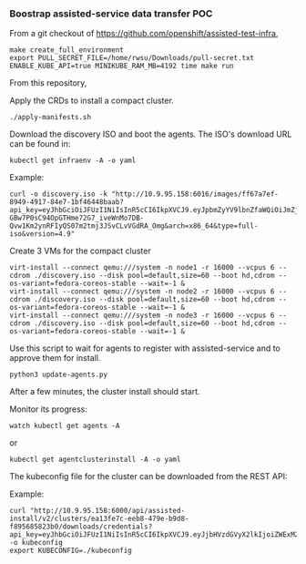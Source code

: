 ### Boostrap assisted-service data transfer POC

From a git checkout of https://github.com/openshift/assisted-test-infra,

```shell
make create_full_environment
export PULL_SECRET_FILE=/home/rwsu/Downloads/pull-secret.txt
ENABLE_KUBE_API=true MINIKUBE_RAM_MB=4192 time make run
```
From this repository,

Apply the CRDs to install a compact cluster.

```shell
./apply-manifests.sh
```

Download the discovery ISO and boot the agents. The ISO's download URL can be found in:

```shell
kubectl get infraenv -A -o yaml
```

Example:
```shell
curl -o discovery.iso -k "http://10.9.95.158:6016/images/ff67a7ef-8949-4917-84e7-1bf46448baab?api_key=eyJhbGciOiJFUzI1NiIsInR5cCI6IkpXVCJ9.eyJpbmZyYV9lbnZfaWQiOiJmZjY3YTdlZi04OTQ5LTQ5MTctODRlNy0xYmY0NjQ0OGJhYWIifQ.xmMxUYTmLuGhrX-GBw7P0sC94OpGTHme72G7_iveWnMo7DB-Qvw1Km2ynRFIyQS07m2tmj3JSvCLvVGdRA_Omg&arch=x86_64&type=full-iso&version=4.9"
```

Create 3 VMs for the compact cluster

```shell
virt-install --connect qemu:///system -n node1 -r 16000 --vcpus 6 --cdrom ./discovery.iso --disk pool=default,size=60 --boot hd,cdrom --os-variant=fedora-coreos-stable --wait=-1 &
virt-install --connect qemu:///system -n node2 -r 16000 --vcpus 6 --cdrom ./discovery.iso --disk pool=default,size=60 --boot hd,cdrom --os-variant=fedora-coreos-stable --wait=-1 &
virt-install --connect qemu:///system -n node3 -r 16000 --vcpus 6 --cdrom ./discovery.iso --disk pool=default,size=60 --boot hd,cdrom --os-variant=fedora-coreos-stable --wait=-1 &
```

Use this script to wait for agents to register with assisted-service and to approve them for install.

```shell
python3 update-agents.py
```

After a few minutes, the cluster install should start.

Monitor its progress:

```shell
watch kubectl get agents -A 
```

or

```shell
kubectl get agentclusterinstall -A -o yaml
```

The kubeconfig file for the cluster can be downloaded from the REST API:

Example:
```shell
curl "http://10.9.95.158:6000/api/assisted-install/v2/clusters/ea13fe7c-eeb8-479e-b9d8-f895685823b0/downloads/credentials?api_key=eyJhbGciOiJFUzI1NiIsInR5cCI6IkpXVCJ9.eyJjbHVzdGVyX2lkIjoiZWExM2ZlN2MtZWViOC00NzllLWI5ZDgtZjg5NTY4NTgyM2IwIn0.svtt92YRoMYtSMpEEbF818Ll14EglaJ5fBlrWXwMj0Vyii9gbVSSP7vi7bznWcK8_JUxDQdyp3mMcsWdFtZ7UA&file_name=kubeconfig" -o kubeconfig
export KUBECONFIG=./kubeconfig
```


